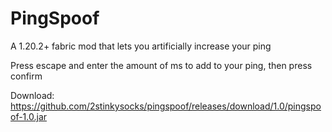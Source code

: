 # PingSpoof

A 1.20.2+ fabric mod that lets you artificially increase your ping

Press escape and enter the amount of ms to add to your ping, then press confirm

Download: https://github.com/2stinkysocks/pingspoof/releases/download/1.0/pingspoof-1.0.jar
